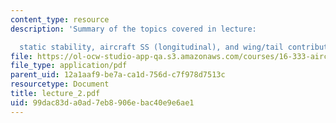 ```yaml
---
content_type: resource
description: 'Summary of the topics covered in lecture:

  static stability, aircraft SS (longitudinal), and wing/tail contributions.'
file: https://ol-ocw-studio-app-qa.s3.amazonaws.com/courses/16-333-aircraft-stability-and-control-fall-2004/99dac83da0ad7eb8906ebac40e9e6ae1_lecture_2.pdf
file_type: application/pdf
parent_uid: 12a1aaf9-be7a-ca1d-756d-c7f978d7513c
resourcetype: Document
title: lecture_2.pdf
uid: 99dac83d-a0ad-7eb8-906e-bac40e9e6ae1
---
```


